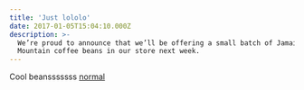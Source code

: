 ```yaml
---
title: 'Just lololo'
date: 2017-01-05T15:04:10.000Z
description: >-
  We’re proud to announce that we’ll be offering a small batch of Jamaica Blue
  Mountain coffee beans in our store next week.
---
```


Cool beansssssss
[normal](../../making-sense.md)
